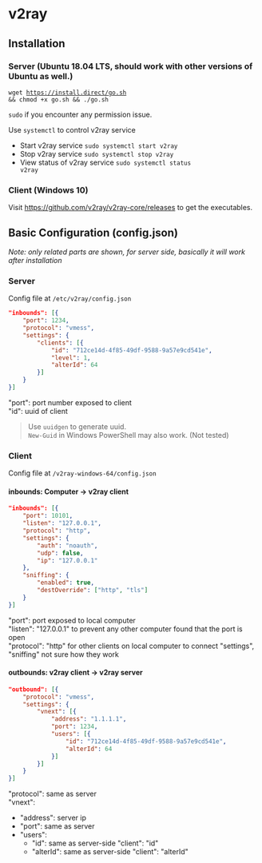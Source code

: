 # v2ray
## Installation
### Server (Ubuntu 18.04 LTS, should work with other versions of Ubuntu as well.)
<code>wget https://install.direct/go.sh && chmod +x go.sh && ./go.sh</code>

<code>sudo</code> if you encounter any permission issue.

Use <code>systemctl</code> to control v2ray service
* Start v2ray service <code>sudo systemctl start v2ray</code>
* Stop v2ray service <code>sudo systemctl stop v2ray</code>
* View status of v2ray service <code>sudo systemctl status v2ray</code>

### Client (Windows 10)
Visit https://github.com/v2ray/v2ray-core/releases to get the executables.

## Basic Configuration (config.json)
*Note: only related parts are shown, for server side, basically it will work after installation*
### Server
Config file at <code>/etc/v2ray/config.json</code>
```json
"inbounds": [{
    "port": 1234,
    "protocol": "vmess",
    "settings": {
        "clients": [{
            "id": "712ce14d-4f85-49df-9588-9a57e9cd541e",
            "level": 1,
            "alterId": 64
        }]
    }
}]
```
"port": port number exposed to client\
"id": uuid of client
> Use <code>uuidgen</code> to generate uuid.\
> <code>New-Guid</code> in Windows PowerShell may also work. (Not tested)

### Client
Config file at <code>/v2ray-windows-64/config.json</code>

#### inbounds: Computer -> v2ray client
```json
"inbounds": [{
    "port": 10101,
    "listen": "127.0.0.1",
    "protocol": "http",
    "settings": {
        "auth": "noauth",
        "udp": false,
        "ip": "127.0.0.1"
    },
    "sniffing": {
        "enabled": true,
        "destOverride": ["http", "tls"]
    }
}]
```
"port": port exposed to local computer\
"listen": "127.0.0.1" to prevent any other computer found that the port is open\
"protocol": "http" for other clients on local computer to connect
"settings", "sniffing" not sure how they work

#### outbounds: v2ray client -> v2ray server
```json
"outbound": [{
    "protocol": "vmess",
    "settings": {
        "vnext": [{
            "address": "1.1.1.1",
            "port": 1234,
            "users": [{
                "id": "712ce14d-4f85-49df-9588-9a57e9cd541e",
                "alterId": 64
            }]
        }]
    }
}]
```
"protocol": same as server\
"vnext":
- "address": server ip
- "port": same as server
- "users":
    - "id": same as server-side "client": "id"
    - "alterId": same as server-side "client": "alterId"
